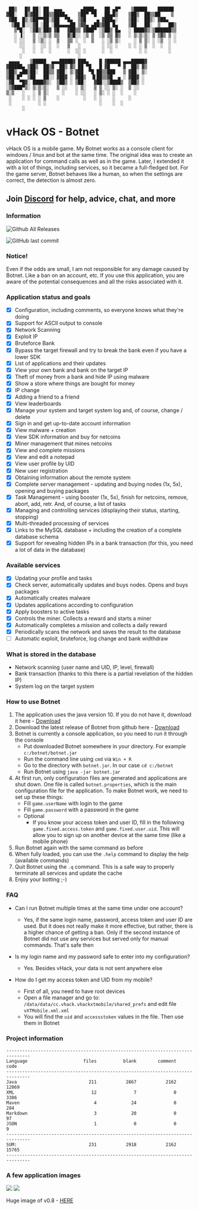 ```
 ██▒   █▓ ██░ ██  ▄▄▄       ▄████▄   ██ ▄█▀    ▒█████    ██████ 
▓██░   █▒▓██░ ██▒▒████▄    ▒██▀ ▀█   ██▄█▒    ▒██▒  ██▒▒██    ▒ 
 ▓██  █▒░▒██▀▀██░▒██  ▀█▄  ▒▓█    ▄ ▓███▄░    ▒██░  ██▒░ ▓██▄   
  ▒██ █░░░▓█ ░██ ░██▄▄▄▄██ ▒▓▓▄ ▄██▒▓██ █▄    ▒██   ██░  ▒   ██▒
   ▒▀█░  ░▓█▒░██▓ ▓█   ▓██▒▒ ▓███▀ ░▒██▒ █▄   ░ ████▓▒░▒██████▒▒
   ░ ▐░   ▒ ░░▒░▒ ▒▒   ▓▒█░░ ░▒ ▒  ░▒ ▒▒ ▓▒   ░ ▒░▒░▒░ ▒ ▒▓▒ ▒ ░
   ░ ░░   ▒ ░▒░ ░  ▒   ▒▒ ░  ░  ▒   ░ ░▒ ▒░     ░ ▒ ▒░ ░ ░▒  ░ ░
     ░░   ░  ░░ ░  ░   ▒   ░        ░ ░░ ░    ░ ░ ░ ▒  ░  ░  ░  
      ░   ░  ░  ░      ░  ░░ ░      ░  ░          ░ ░        ░  
     ░                     ░                                    
 ▄▄▄▄    ▒█████  ▄▄▄█████▓ ███▄    █ ▓█████ ▄▄▄█████▓           
▓█████▄ ▒██▒  ██▒▓  ██▒ ▓▒ ██ ▀█   █ ▓█   ▀ ▓  ██▒ ▓▒           
▒██▒ ▄██▒██░  ██▒▒ ▓██░ ▒░▓██  ▀█ ██▒▒███   ▒ ▓██░ ▒░           
▒██░█▀  ▒██   ██░░ ▓██▓ ░ ▓██▒  ▐▌██▒▒▓█  ▄ ░ ▓██▓ ░            
░▓█  ▀█▓░ ████▓▒░  ▒██▒ ░ ▒██░   ▓██░░▒████▒  ▒██▒ ░            
░▒▓███▀▒░ ▒░▒░▒░   ▒ ░░   ░ ▒░   ▒ ▒ ░░ ▒░ ░  ▒ ░░              
▒░▒   ░   ░ ▒ ▒░     ░    ░ ░░   ░ ▒░ ░ ░  ░    ░               
 ░    ░ ░ ░ ░ ▒    ░         ░   ░ ░    ░     ░                 
 ░          ░ ░                    ░    ░  ░                    
      ░                                                         
```
# vHack OS - Botnet
vHack OS is a mobile game. My Botnet works as a console client for windows / linux and bot at the same time.
The original idea was to create an application for command calls as well as in the game. Later, I extended it with a lot of things, including services, so it became a full-fledged bot.
For the game server, Botnet behaves like a human, so when the settings are correct, the detection is almost zero.

## Join [Discord](https://discord.gg/Cdz39vu) for help, advice, chat, and more

### Information

![Github All Releases](https://img.shields.io/github/downloads/mimic2300/vhackos-botnet/total.svg?style=for-the-badge)

![GitHub last commit](https://img.shields.io/github/last-commit/google/skia.svg?style=for-the-badge)

### Notice!
Even if the odds are small, I am not responsible for any damage caused by Botnet. Like a ban on an account, etc. If you use this application, you are aware of the potential consequences and all the risks associated with it.

### Application status and goals
- [x] Configuration, including comments, so everyone knows what they're doing
- [x] Support for ASCII output to console
- [x] Network Scanning
- [x] Exploit IP
- [x] Bruteforce Bank
- [x] Bypass the target firewall and try to break the bank even if you have a lower SDK
- [x] List of applications and their updates
- [x] View your own bank and bank on the target IP
- [x] Theft of money from a bank and hide IP using malware
- [x] Show a store where things are bought for money
- [x] IP change
- [x] Adding a friend to a friend
- [x] View leaderboards
- [x] Manage your system and target system log and, of course, change / delete
- [x] Sign in and get up-to-date account information
- [x] View malware + creation
- [x] View SDK information and buy for netcoins
- [x] Miner management that mines netcoins
- [x] View and complete missions
- [x] View and edit a notepad
- [x] View user profile by UID
- [x] New user registration
- [x] Obtaining information about the remote system
- [x] Complete server management - updating and buying nodes (1x, 5x), opening and buying packages
- [x] Task Management - using booster (1x, 5x), finish for netcoins, remove, abort, add, retr. And, of course, a list of tasks
- [x] Managing and controlling services (displaying their status, starting, stopping)
- [x] Multi-threaded processing of services
- [x] Links to the MySQL database + including the creation of a complete database schema
- [x] Support for revealing hidden IPs in a bank transaction (for this, you need a lot of data in the database)

### Available services
- [x] Updating your profile and tasks
- [x] Check server, automatically updates and buys nodes. Opens and buys packages
- [x] Automatically creates malware
- [x] Updates applications according to configuration
- [x] Apply boosters to active tasks
- [x] Controls the miner. Collects a reward and starts a miner
- [x] Automatically completes a mission and collects a daily reward
- [x] Periodically scans the network and saves the result to the database
- [ ] Automatic exploit, bruteforce, log change and bank widthdraw

### What is stored in the database
- Network scanning (user name and UID, IP, level, firewall)
- Bank transaction (thanks to this there is a partial revelation of the hidden IP)
- System log on the target system

### How to use Botnet
1) The application uses the java version 10. If you do not have it, download it here - [Download](http://www.oracle.com/technetwork/java/javase/downloads/index.html)
2) Download the latest release of Botnet from github here - [Download](https://github.com/mimic2300/vhackos-botnet/releases)
3) Botnet is currently a console application, so you need to run it through the console
   - Put downloaded Botnet somewhere in your directory. For example `c:/botnet/botnet.jar`
   - Run the command line using `cmd` via `Win + R`
   - Go to the directory with `botnet.jar`. In our case `cd c:/botnet`
   - Run Botnet using `java -jar botnet.jar`
4) At first run, only configuration files are generated and applications are shut down. One file is called `botnet.properties`, which is the main configuration file for the application. To make Botnet work, we need to set up these things:
   - Fill `game.userName` with login to the game
   - Fill `game.password` with a password in the game
   - Optional
     - If you know your access token and user ID, fill in the following `game.fixed.access.token` and `game.fixed.user.uid`. This will allow you to sign up on another device at the same time (like a mobile phone)
5) Run Botnet again with the same command as before
6) When fully loaded, you can use the `.help` command to display the help (available commands)
7) Quit Botnet using the `.q` command. This is a safe way to properly terminate all services and update the cache
8) Enjoy your botting ;-)

### FAQ
- Can I run Botnet multiple times at the same time under one account?
  - Yes, if the same login name, password, access token and user ID are used. But it does not really make it more effective, but rather, there is a higher chance of getting a ban. Only if the second instance of Botnet did not use any services but served only for manual commands. That's safe then

- Is my login name and my password safe to enter into my configuration?
  - Yes. Besides vHack, your data is not sent anywhere else
  
- How do I get my access token and UID from my mobile?
  - First of all, you need to have root devices
  - Open a file manager and go to: `/data/data/cc.vhack.vhackxtmobile/shared_prefs` and edit file `vXTMobile.xml.xml`
  - You will find the `uid` and `accessstoken` values in the file. Then use them in Botnet
  
### Project information
```
-------------------------------------------------------------------------------
Language                     files          blank        comment           code
-------------------------------------------------------------------------------
Java                           211           2867           2162          12069
XML                             12              7              0           3306
Maven                            4             24              0            284
Markdown                         3             20              0             97
JSON                             1              0              0              9
-------------------------------------------------------------------------------
SUM:                           231           2918           2162          15765
-------------------------------------------------------------------------------
```
### A few application images

![](screens/botnet.png)
![](screens/services.png)

Huge image of v0.8 - [HERE](screens/botnet_v0.8_big.png)
